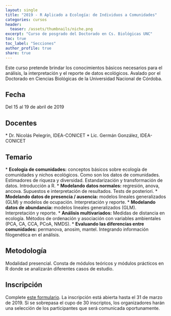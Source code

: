 ```yaml
---
layout: single
title: "2019 - R Aplicado a Ecología: de Individuos a Comunidades"
categories: cursos
header:
  teaser: /assets/thumbnails/niche.png
excerpt: "Curso de posgrado del Doctorado en Cs. Biológicas UNC"  
toc: true
toc_label: "Secciones"
author_profile: true
share: true
---
```


Este curso pretende brindar los conocimientos básicos necesarios para el análisis, la interpretación y el reporte de datos ecológicos. Avalado por el Doctorado en Ciencias Biológicas de la Universidad Nacional de Córdoba.

<!--more-->

<h2>Fecha</h2>
Del 15 al 19 de abril de 2019

<h2>Docentes</h2>
* Dr. Nicolás Pelegrin, IDEA-CONICET
* Lic. Germán González, IDEA-CONICET

<h2>Temario</h2>
* <strong>Ecología de comunidades:</strong> conceptos básicos sobre ecología de comunidades y nichos ecológicos. Como son los datos de comunidades. Estimadores de riqueza y diversidad. Estandarización y transformación de datos. Introducción a R. 
* <strong>Modelando datos normales:</strong> regresión, anova, ancova. Supuestos e interpretación de resultados. Tests de posteriori. 
* <strong>Modelando datos de presencia / ausencia:</strong> modelos lineales generalizados (GLM) y modelos de ocupación. Interpretación y reporte.
* <strong>Modelando datos de abundancia:</strong> modelos lineales generalizados (GLM). Interpretación y reporte.
* <strong>Análisis multivariados:</strong> Medidas de distancia en ecología. Métodos de ordenación y asociación con variables ambientales (PCA, CA, CCA, PCoA, NMDS). 
* <strong>Evaluando las diferencias entre comunidades:</strong> permanova, anosim, mantel. Integrando información filogenética en el análisis. 

<h2>Metodología</h2>
Modalidad presencial. Consta de módulos teóricos y módulos prácticos en R donde se analizarán diferentes casos de estudio.

<h2>Inscripción</h2>
Complete <a href="https://docs.google.com/forms/d/e/1FAIpQLSdteZtInHTWaF7urlfi42EGNu0n_r8BFN5RJmGT-NUrz0JJsA/viewform?usp=sf_link">este formulario</a>. La inscripción está abierta hasta el 31 de marzo de 2019. Si se sobrepasa el cupo de 30 inscriptos, los organizadores harán una selección de los participantes que será comunicada oportunamente.

